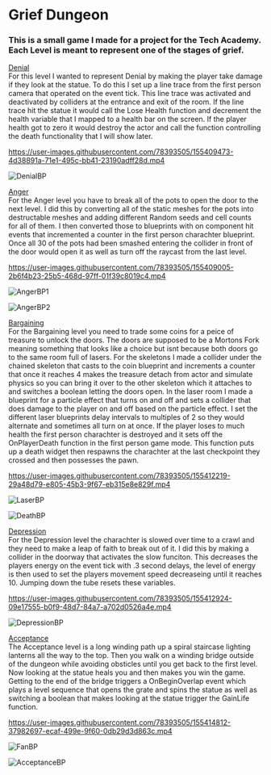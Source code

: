 # Grief Dungeon
### This is a small game I made for a project for the Tech Academy. Each Level is meant to represent one of the stages of grief.

<ins>Denial</ins><br>
For this level I wanted to represent Denial by making the player take damage if they look at the statue. To do this I set up a line trace from the first person camera that operated on the event tick. This line trace was activated and deactivated by colliders at the entrance and exit of the room. If the line trace hit the statue it would call the Lose Health function and decrement the health variable that I mapped to a health bar on the screen. If the player health got to zero it would destroy the actor and call the function controlling the death functionality that I will show later.






https://user-images.githubusercontent.com/78393505/155409473-4d38891a-71e1-495c-bb41-23190adff28d.mp4



![DenialBP](https://user-images.githubusercontent.com/78393505/155419426-3bae5e34-88f3-43fa-ad85-dc2e578f763b.png)

<ins>Anger</ins><br>
For the Anger level you have to break all of the pots to open the door to the next level. I did this by converting all of the static meshes for the pots into destructable meshes and adding different Random seeds and cell counts for all of them. I then converted those to blueprints with on component hit events that incremented a counter in the first person charachter blueprint. Once all 30 of the pots had been smashed entering the collider in front of the door would open it as well as turn off the raycast from the last level.


https://user-images.githubusercontent.com/78393505/155409005-2b6f4b23-25b5-468d-97ff-01f39c8019c4.mp4

![AngerBP1](https://user-images.githubusercontent.com/78393505/155421803-3bbb3f70-4e4b-45d8-9abe-8fc54b1aabd0.png)




![AngerBP2](https://user-images.githubusercontent.com/78393505/155421814-d0906783-50c0-4e2c-be57-babbbf778150.png)


<ins>Bargaining</ins><br>
For the Bargaining level you need to trade some coins for a peice of treasure to unlock the doors. The doors are supposed to be a Mortons Fork meaning something that looks like a choice but isnt because both doors go to the same room full of lasers. For the skeletons I made a collider under the chained skeleton that casts to the coin blueprint and increments a counter that once it reaches 4 makes the treasure detach from actor and simulate physics so you can bring it over to the other skeleton which it attaches to and switches a boolean letting the doors open. In the laser room I made a blueprint for a particle effect that turns on and off and sets a collider that does damage to the player on and off based on the particle effect. I set the different laser blueprints delay intervals to multiples of 2 so they would alternate and sometimes all turn on at once. If the player loses to much health the first person charachter is destroyed and it sets off the OnPlayerDeath function in the first person game mode. This function puts up a death widget then respawns the charachter at the last checkpoint they crossed and then possesses the pawn.


https://user-images.githubusercontent.com/78393505/155412219-29a48d79-e805-45b3-9f67-eb315e8e829f.mp4

![LaserBP](https://user-images.githubusercontent.com/78393505/155426221-907ab49c-cfaa-4a3d-a2c6-2ed0fe9c4e05.png)



![DeathBP](https://user-images.githubusercontent.com/78393505/155426230-242cc8bb-5e1b-4e65-bbed-b7d71789703d.png)

<ins>Depression</ins><br>
For the Depression level the charachter is slowed over time to a crawl and they need to make a leap of faith to break out of it. I did this by making a collider in the doorway that activates the slow funciton. This decreases the players energy on the event tick with .3 second delays, the level of energy is then used to set the players movement speed decreaseing until it reaches 10. Jumping down the tube resets these variables.

https://user-images.githubusercontent.com/78393505/155412924-09e17555-b0f9-48d7-84a7-a702d0526a4e.mp4

![DepressionBP](https://user-images.githubusercontent.com/78393505/155427667-395eee21-5d3b-458b-872a-20df3dcc257b.png)

<ins>Acceptance</ins><br>
The Acceptance level is a long winding path up a spiral staircase lighting lanterns all the way to the top. Then you walk on a winding bridge outside of the dungeon while avoiding obsticles until you get back to the first level. Now looking at the statue heals you and then makes you win the game. Getting to the end of the bridge triggers a OnBeginOverlap event which plays a level sequence that opens the grate and spins the statue as well as switching a boolean that makes looking at the statue trigger the GainLife function.

https://user-images.githubusercontent.com/78393505/155414812-37982697-ecaf-499e-9f60-0db29d3d863c.mp4

![FanBP](https://user-images.githubusercontent.com/78393505/155430385-00eae8fb-ea35-4bab-9007-7bbb46ed7571.png)


![AcceptanceBP](https://user-images.githubusercontent.com/78393505/155430371-aaf33aff-0f98-466e-b3a6-6af0df0be366.png)
